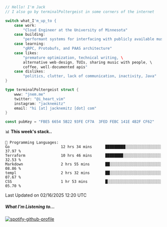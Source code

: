 ```go
// Hello! I'm Jack
// I also go by terminalPoltergeist in some corners of the internet

switch what_I'm_up_to {
    case work:
        "Cloud Engineer at the University of Minnesota"
    case building:
        "performant systems for interfacing with publicly available music datasets"
    case learning:
        "gRPC, Protobufs, and PAAS architecture"
    case likes:
        "premature optimization, technical writing, \
        alternative web-design, TUIs, sharing music with people, \
        coffee, well-documented apis"
    case dislikes:
        "politics, clutter, lack of communication, inactivity, Java"
}

type terminalPoltergeist struct {
    www: "jnem.me"
    twitter: "@i_heart_vim"
    instagram: "jacknemitz"
    email: "hi [at] jacknemitz [dot] com"
}

const pubKey = "FBE5 6654 5B22 93FE CF7A  3FED FEBC 141E 4B2F CF62"
```

<!--START_SECTION:waka-->
📊 **This week's stack..** 

```text
💬 Programming Languages: 
Go                       12 hrs 34 mins      █████████░░░░░░░░░░░░░░░░   37.97 % 
Terraform                10 hrs 46 mins      ████████░░░░░░░░░░░░░░░░░   32.53 % 
Markdown                 2 hrs 55 mins       ██░░░░░░░░░░░░░░░░░░░░░░░   08.86 % 
templ                    2 hrs 32 mins       ██░░░░░░░░░░░░░░░░░░░░░░░   07.67 % 
CSS                      1 hr 53 mins        █░░░░░░░░░░░░░░░░░░░░░░░░   05.70 % 
```


 Last Updated on 02/16/2025 12:20 UTC
<!--END_SECTION:waka-->

##### What I'm Listening to...

[![spotify-github-profile](https://jnem.me/listening-item?maxAge=2592000)](https://jnem.me/listening)
